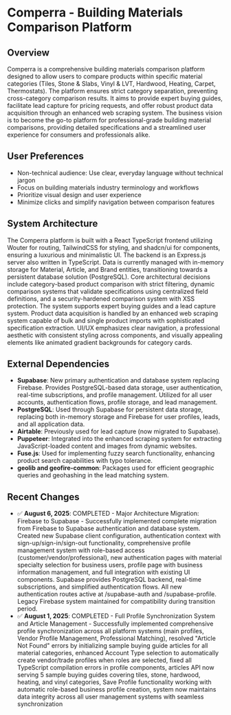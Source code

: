 # Comperra - Building Materials Comparison Platform

## Overview
Comperra is a comprehensive building materials comparison platform designed to allow users to compare products within specific material categories (Tiles, Stone & Slabs, Vinyl & LVT, Hardwood, Heating, Carpet, Thermostats). The platform ensures strict category separation, preventing cross-category comparison results. It aims to provide expert buying guides, facilitate lead capture for pricing requests, and offer robust product data acquisition through an enhanced web scraping system. The business vision is to become the go-to platform for professional-grade building material comparisons, providing detailed specifications and a streamlined user experience for consumers and professionals alike.

## User Preferences
- Non-technical audience: Use clear, everyday language without technical jargon
- Focus on building materials industry terminology and workflows
- Prioritize visual design and user experience
- Minimize clicks and simplify navigation between comparison features

## System Architecture
The Comperra platform is built with a React TypeScript frontend utilizing Wouter for routing, TailwindCSS for styling, and shadcn/ui for components, ensuring a luxurious and minimalistic UI. The backend is an Express.js server also written in TypeScript. Data is currently managed with in-memory storage for Material, Article, and Brand entities, transitioning towards a persistent database solution (PostgreSQL). Core architectural decisions include category-based product comparison with strict filtering, dynamic comparison systems that validate specifications using centralized field definitions, and a security-hardened comparison system with XSS protection. The system supports expert buying guides and a lead capture system. Product data acquisition is handled by an enhanced web scraping system capable of bulk and single product imports with sophisticated specification extraction. UI/UX emphasizes clear navigation, a professional aesthetic with consistent styling across components, and visually appealing elements like animated gradient backgrounds for category cards.

## External Dependencies
- **Supabase**: New primary authentication and database system replacing Firebase. Provides PostgreSQL-based data storage, user authentication, real-time subscriptions, and profile management. Utilized for all user accounts, authentication flows, profile storage, and lead management.
- **PostgreSQL**: Used through Supabase for persistent data storage, replacing both in-memory storage and Firebase for user profiles, leads, and all application data.
- **Airtable**: Previously used for lead capture (now migrated to Supabase).
- **Puppeteer**: Integrated into the enhanced scraping system for extracting JavaScript-loaded content and images from dynamic websites.
- **Fuse.js**: Used for implementing fuzzy search functionality, enhancing product search capabilities with typo tolerance.
- **geolib and geofire-common**: Packages used for efficient geographic queries and geohashing in the lead matching system.

## Recent Changes
- ✅ **August 6, 2025**: COMPLETED - Major Architecture Migration: Firebase to Supabase - Successfully implemented complete migration from Firebase to Supabase authentication and database system. Created new Supabase client configuration, authentication context with sign-up/sign-in/sign-out functionality, comprehensive profile management system with role-based access (customer/vendor/professional), new authentication pages with material specialty selection for business users, profile page with business information management, and full integration with existing UI components. Supabase provides PostgreSQL backend, real-time subscriptions, and simplified authentication flows. All new authentication routes active at /supabase-auth and /supabase-profile. Legacy Firebase system maintained for compatibility during transition period.
- ✅ **August 1, 2025**: COMPLETED - Full Profile Synchronization System and Article Management - Successfully implemented comprehensive profile synchronization across all platform systems (main profiles, Vendor Profile Management, Professional Matching), resolved "Article Not Found" errors by initializing sample buying guide articles for all material categories, enhanced Account Type selection to automatically create vendor/trade profiles when roles are selected, fixed all TypeScript compilation errors in profile components, articles API now serving 5 sample buying guides covering tiles, stone, hardwood, heating, and vinyl categories, Save Profile functionality working with automatic role-based business profile creation, system now maintains data integrity across all user management systems with seamless synchronization
